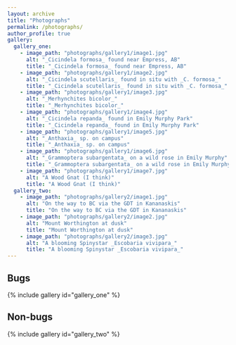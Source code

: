 ```yaml
---
layout: archive
title: "Photographs"
permalink: /photographs/
author_profile: true
gallery:
  gallery_one:
    - image_path: "photographs/gallery1/image1.jpg"
      alt: "_Cicindela formosa_ found near Empress, AB"
      title: "_Cicindela formosa_ found near Empress, AB"
    - image_path: "photographs/gallery1/image2.jpg"
      alt: "_Cicindela scutellaris_ found in situ with _C. formosa_"
      title: "_Cicindela scutellaris_ found in situ with _C. formosa_"
    - image_path: "photographs/gallery1/image3.jpg"
      alt: "_Merhynchites bicolor_"
      title: "_Merhynchites bicolor_"
    - image_path: "photographs/gallery1/image4.jpg"
      alt: "_Cicindela repanda_ found in Emily Murphy Park"
      title: "_Cicindela repanda_ found in Emily Murphy Park"
    - image_path: "photographs/gallery1/image5.jpg"
      alt: "_Anthaxia_ sp. on campus"
      title: "_Anthaxia_ sp. on campus"
    - image_path: "photographs/gallery1/image6.jpg"
      alt: "_Grammoptera subargentata_ on a wild rose in Emily Murphy"
      title: "_Grammoptera subargentata_ on a wild rose in Emily Murphy"
    - image_path: "photographs/gallery1/image7.jpg"
      alt: "A Wood Gnat (I think)"
      title: "A Wood Gnat (I think)"
  gallery_two:
    - image_path: "photographs/gallery2/image1.jpg"
      alt: "On the way to BC via the GDT in Kananaskis"
      title: "On the way to BC via the GDT in Kananaskis"
    - image_path: "photographs/gallery2/image2.jpg"
      alt: "Mount Worthington at dusk"
      title: "Mount Worthington at dusk"
    - image_path: "photographs/gallery2/image3.jpg"
      alt: "A blooming Spinystar _Escobaria vivipara_"
      title: "A blooming Spinystar _Escobaria vivipara_"
---
```


## Bugs

{% include gallery id="gallery_one" %}

## Non-bugs

{% include gallery id="gallery_two" %}